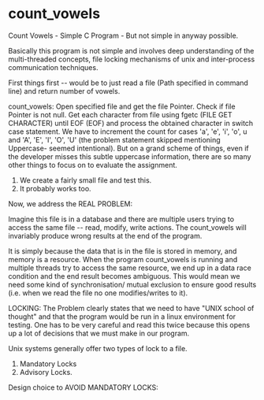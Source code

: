 # count_vowels
Count Vowels - Simple C Program - But not simple in anyway possible.

Basically this program is not simple and involves deep understanding of the multi-threaded concepts, file locking mechanisms of unix and inter-process communication techniques.

First things first --  would be to just read a file (Path specified in command line) and return number of vowels.

count_vowels:
Open specified file and get the file Pointer.
Check if file Pointer is not null.
Get each character from file using fgetc (FILE GET CHARACTER) until EOF (EOF) and process the obtained character in switch case statement.
We have to increment the count for cases 'a', 'e', 'i', 'o', u and 'A', 'E', 'I', 'O', 'U' (the problem statement skipped mentioning Uppercase- seemed intentional).
But on a grand scheme of things, even if the developer misses this subtle uppercase information, there are so many other things to focus on to evaluate the assignment.

1. We create a fairly small file and test this.
2. It probably works too.


Now, we address the REAL PROBLEM:

Imagine this file is in a database and there are multiple users trying to access the same file -- read, modify, write actions.
The count_vowels will invariably produce wrong results at the end of the program. 

It is simply because the data that is in the file is stored in memory, and memory is a resource.
When the program count_vowels is running and multiple threads try to access the same resource, we end up in a data race condition and the end result becomes ambiguous.
This would mean we need some kind of synchronisation/ mutual exclusion to ensure good results (i.e. when we read the file no one modifies/writes to it).

LOCKING:
The Problem clearly states that we need to have "UNIX school of thought" and that the program would be run in a linux environment for testing.
One has to be very careful and read this twice because this opens up a lot of decisions that we must make in our program.

Unix systems generally offer two types of lock to a file.
1. Mandatory Locks
2. Advisory Locks.

Design choice to AVOID MANDATORY LOCKS:






